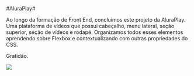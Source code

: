 #AluraPlay#

Ao longo da formação de Front End, concluímos este  projeto da AluraPlay.
Uma plataforma de vídeos que possui cabeçalho, menu lateral, seção superior, seção de vídeos e rodapé.
Organizamos todos esses elementos aprendendo sobre Flexbox e contextualizando com outras propriedades do CSS.

Gratidão.


<img src="./img/aluraplay.png">
